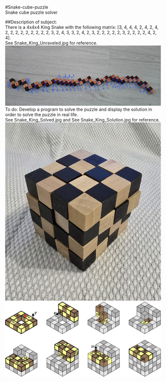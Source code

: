 #Snake-cube-puzzle  
Snake cube puzzle solver

##Description of subject:  
There is a 4x4x4 King Snake with the following matrix: [3, 4, 4, 4, 2, 4, 2, 4, 2, 2, 2, 2, 2, 2, 2, 2, 2, 3, 2, 4, 3, 3, 2, 4, 2, 3, 2, 2, 2, 2, 2, 3, 2, 2, 2, 2, 4, 2, 4].  
See Snake_King_Unraveled.jpg for reference.  
  <img src="https://github.com/Adrian-Micu/Snake-cube-puzzle/blob/main/Images/Snake_King_Unraveled.jpg">  
To do: Develop a program to solve the puzzle and display the solution in order to solve the puzzle in real life.  
See Snake_King_Solved.jpg and See Snake_King_Solution.jpg for reference.  
  <img src="https://github.com/Adrian-Micu/Snake-cube-puzzle/blob/main/Images/Snake_King_Solved.jpg">
  <img src="https://github.com/Adrian-Micu/Snake-cube-puzzle/blob/main/Images/Snake_King_Solution.jpg">
